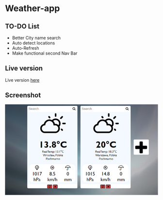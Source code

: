 Weather-app
===========================

TO-DO List
-------------------------
+   Better City name search
+   Auto detect locations
+   Auto-Refresh
+   Make functional second Nav Bar


Live version
-------------------------
Live version [here](http://grzelak.it/weather-app/)

Screenshot
-------------------------
![alternatywny tekst](/screenshot.png "Tytuł")